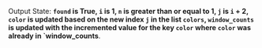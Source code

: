 Output State: **`found` is True, `i` is 1, `n` is greater than or equal to 1, `j` is `i` + 2, `color` is updated based on the new index `j` in the list `colors`, `window_counts` is updated with the incremented value for the key `color` where `color` was already in `window_counts**.